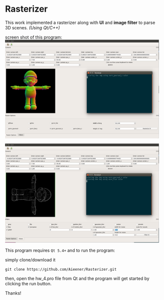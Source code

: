 # Rasterizer

This work implemented a rasterizer along with **UI** and **image filter** to parse 3D scenes. _(Using Qt/C++)_ 

screen shot of this program:
![Rasterizer_screenshot](https://github.com/Aieener/Rasterizer/blob/master/screenshot1.png?raw=true "Optional Title")

![Rasterizer_screenshot2](https://github.com/Aieener/Rasterizer/blob/master/screenshot2.png?raw=true "Optional Title")


This program requires `Qt 5.4+` and to run the program:

simply clone/download it
```
git clone https://github.com/Aieener/Rasterizer.git
```
then, open the hw_4.pro file from Qt and the program will get started by clicking the run button.

Thanks! 
